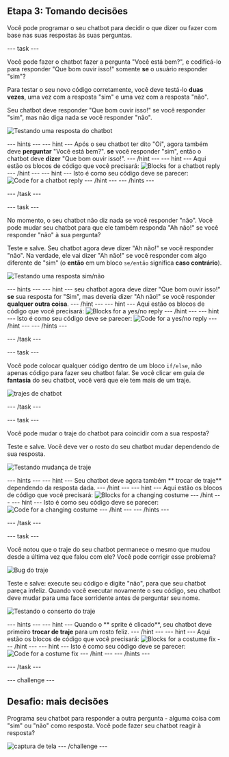 ## Etapa 3: Tomando decisões

Você pode programar o seu chatbot para decidir o que dizer ou fazer com base nas suas respostas às suas perguntas.

\--- task \---

Você pode fazer o chatbot fazer a pergunta "Você está bem?", e codificá-lo para responder "Que bom ouvir isso!" somente **se** o usuário responder "sim"?

Para testar o seu novo código corretamente, você deve testá-lo **duas vezes**, uma vez com a resposta "sim" e uma vez com a resposta "não".

Seu chatbot deve responder "Que bom ouvir isso!" se você responder "sim", mas não diga nada se você responder "não".

![Testando uma resposta do chatbot](images/chatbot-if-test.png)

\--- hints \--- \--- hint \--- Após o seu chatbot ter dito "Oi", agora também deve **perguntar** "Você está bem?". **se** você responder "sim", então o chatbot deve **dizer** "Que bom ouvir isso!". \--- /hint \--- \--- hint \--- Aqui estão os blocos de código que você precisará: ![Blocks for a chatbot reply](images/chatbot-if-blocks.png) \--- /hint \--- \--- hint \--- Isto é como seu código deve se parecer: ![Code for a chatbot reply](images/chatbot-if-code.png) \--- /hint \--- \--- /hints \---

\--- /task \---

\--- task \---

No momento, o seu chatbot não diz nada se você responder "não". Você pode mudar seu chatbot para que ele também responda "Ah não!" se você responder "não" à sua pergunta?

Teste e salve. Seu chatbot agora deve dizer "Ah não!" se você responder "não". Na verdade, ele vai dizer "Ah não!" se você responder com algo diferente de "sim" (o **então** em um bloco `se/então` significa **caso contrário**).

![Testando uma resposta sim/não](images/chatbot-if-else-test.png)

\--- hints \--- \--- hint \--- seu chatbot agora deve dizer "Que bom ouvir isso!" **se** sua resposta for "Sim", mas deveria dizer "Ah não!" se você responder **qualquer outra coisa**. \--- /hint \--- \--- hint \--- Aqui estão os blocos de código que você precisará: ![Blocks for a yes/no reply](images/chatbot-if-else-blocks.png) \--- /hint \--- \--- hint \--- Isto é como seu código deve se parecer: ![Code for a yes/no reply](images/chatbot-if-else-code.png) \--- /hint \--- \--- /hints \---

\--- /task \---

\--- task \---

Você pode colocar qualquer código dentro de um bloco `if/else`, não apenas código para fazer seu chatbot falar. Se você clicar em guia de **fantasia** do seu chatbot, você verá que ele tem mais de um traje.

![trajes de chatbot](images/chatbot-costume-view.png)

\--- /task \---

\--- task \---

Você pode mudar o traje do chatbot para coincidir com a sua resposta?

Teste e salve. Você deve ver o rosto do seu chatbot mudar dependendo de sua resposta.

![Testando mudança de traje](images/chatbot-costume-test.png)

\--- hints \--- \--- hint \--- Seu chatbot deve agora também ** trocar de traje** dependendo da resposta dada. \--- /hint \--- \--- hint \--- Aqui estão os blocos de código que você precisará: ![Blocks for a changing costume](images/chatbot-costume-blocks.png) \--- /hint \--- \--- hint \--- Isto é como seu código deve se parecer: ![Code for a changing costume](images/chatbot-costume-code.png) \--- /hint \--- \--- /hints \---

\--- /task \---

\--- task \---

Você notou que o traje do seu chatbot permanece o mesmo que mudou desde a última vez que falou com ele? Você pode corrigir esse problema?

![Bug do traje](images/chatbot-costume-bug-test.png)

Teste e salve: execute seu código e digite "não", para que seu chatbot pareça infeliz. Quando você executar novamente o seu código, seu chatbot deve mudar para uma face sorridente antes de perguntar seu nome.

![Testando o conserto do traje](images/chatbot-costume-fix-test.png)

\--- hints \--- \--- hint \--- Quando o ** sprite é clicado**, seu chatbot deve primeiro **trocar de traje** para um rosto feliz. \--- /hint \--- \--- hint \--- Aqui estão os blocos de código que você precisará: ![Blocks for a costume fix](images/chatbot-costume-fix-blocks.png) \--- /hint \--- \--- hint \--- Isto é como seu código deve se parecer: ![Code for a costume fix](images/chatbot-costume-fix-code.png) \--- /hint \--- \--- /hints \---

\--- /task \---

\--- challenge \---

## Desafio: mais decisões

Programa seu chatbot para responder a outra pergunta - alguma coisa com "sim" ou "não" como resposta. Você pode fazer seu chatbot reagir à resposta?

![captura de tela](images/chatbot-joke.png) \--- /challenge \---